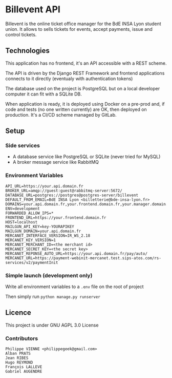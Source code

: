 # Billevent API

Billevent is the online ticket office manager for the BdE INSA Lyon student
union. It allows to sells tickets for events, accept payments, issue and
control tickets.

## Technologies

This application has no frontend, it's an API accessible with a REST scheme.

The API is driven by the Django REST Framework and frontend applications
connects to it directly (eventualy with authentication tokens)

The database used on the project is PostgreSQL but on a local developer
computer it can fit with a SQLite DB.

When application is ready, it is deployed using Docker on a pre-prod and,
if code and tests (no one written currently) are OK, then deployed on
production. It's a CI/CD scheme managed by GitLab.

## Setup

### Side services

- A database service like PostgreSQL or SQLite (never tried for MySQL)
- A broker message service like RabbitMQ

### Environment Variables

```dotenv
API_URL=https://your.api.domain.fr
BROKER_URL=amqp://guest:guest@rabbitmq-server:5672/
DATABASE_URL=postgres://postgres@postgres-server/billevent
DEFAULT_FROM_EMAIL=BdE INSA Lyon <billetterie@bde-insa-lyon.fr>
DOMAINS=your.api.domain.fr,your.frontend.domain.fr,your.manager.domain.fr
ENV=development
FORWARDED_ALLOW_IPS=*
FRONTEND_URL=https://your.frontend.domain.fr
HOST=localhost
MAILGUN_API_KEY=key-YOURAPIKEY
MAILGUN_DOMAIN=your.api.domain.fr
MERCANET_INTERFACE_VERSION=IR_WS_2.18
MERCANET_KEY_VERSION=1
MERCANET_MERCHANT_ID=<the merchant id>
MERCANET_SECRET_KEY=<the secret key>
MERCANET_REPONSE_AUTO_URL=https://your.api.domain.fr/pay/auto/
MERCANET_URL=https://payment-webinit-mercanet.test.sips-atos.com/rs-services/v2/paymentInit
```

### Simple launch (development only)

Write all environment variables to a `.env` file on the root of project

Then simply run `python manage.py runserver`

## Licence

This project is under GNU AGPL 3.0 License

### Contributors
```
Philippe VIENNE <philippegeek@gmail.com>
Alban PRATS
Jean RIBES
Hugo REYMOND
François LALLEVE
Gabriel AUGENDRE
```
